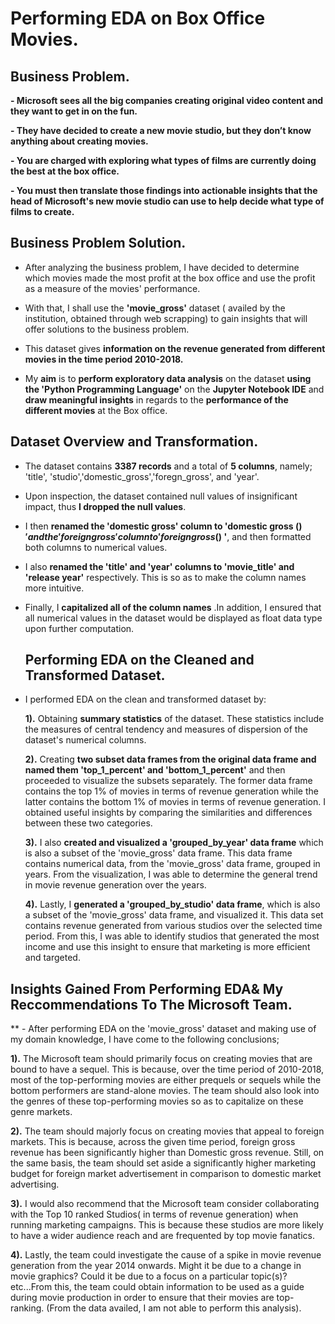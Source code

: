 # Performing EDA on Box Office Movies.

## Business Problem.

**- Microsoft sees all the big companies creating original video content and they want to get in on the fun.**

**- They have decided to create a new movie studio, but they don’t know anything about creating movies.**

**- You are charged with exploring what types of films are currently doing the best at the box office.**

**- You must then translate those findings into actionable insights that the head of Microsoft's new movie studio can use to help decide what type of films to create.**

## Business Problem Solution.

- After analyzing the business problem, I have decided to determine which movies made the most profit at the box office and use the profit as a measure of the movies' performance.

- With that, I shall use the  **'movie_gross'** dataset ( availed by the institution, obtained through web scrapping) to gain insights that will offer solutions to the business problem.

- This dataset gives **information on the revenue generated from different movies in the time period 2010-2018.**

- My **aim** is to **perform exploratory data analysis** on the dataset **using the 'Python Programming Language'** on the **Jupyter Notebook IDE** and **draw meaningful insights** in regards to the **performance of the different movies** at the Box office.

## Dataset Overview and Transformation.

- The dataset contains **3387 records** and a total of **5 columns**, namely; 'title', 'studio','domestic_gross','foregn_gross', and 'year'.

- Upon inspection, the dataset contained null values of insignificant impact, thus **I dropped the null values**.

- I then **renamed the 'domestic gross' column to 'domestic gross ($) ' and the 'foreign gross' column to ' foreign gross ($) '**, and then formatted both columns to numerical values.

- I also **renamed the 'title' and 'year' columns to 'movie_title' and 'release year'** respectively. This is so as to make the column names more intuitive.

- Finally, I **capitalized all of the column names** .In addition, I ensured that all numerical values in the dataset would be displayed as float data type upon further computation.

  ## Performing EDA on the Cleaned and Transformed Dataset.

- I performed EDA on the clean and transformed dataset by:

     **1).** Obtaining **summary statistics** of the dataset. These statistics include the measures of central tendency and measures of dispersion of the dataset's numerical columns.
  
     **2).** Creating **two subset data frames from the original data frame and named them 'top_1_percent' and 'bottom_1_percent'** and then proceeded to visualize the subsets separately. The former data frame contains the top 1%  of movies in terms of revenue generation while the latter contains the bottom 1% of movies in terms of revenue generation. I obtained useful insights by comparing the similarities and differences between these two categories.
 
     **3).** I also **created and visualized a 'grouped_by_year' data frame** which is also a subset of the 'movie_gross' data frame. This data frame contains  numerical data, from the 'movie_gross' data frame, grouped in years. From the visualization, I was able to determine the general trend in movie revenue generation over the years.
 
     **4).** Lastly, I **generated a 'grouped_by_studio' data frame**,  which is also a subset of the 'movie_gross' data frame, and visualized it. This data set contains revenue generated from various studios over the selected time period. From this, I was able to identify studios that generated the most income and use this insight to ensure that marketing is more efficient and targeted.

## Insights Gained From Performing EDA& My Reccommendations To The Microsoft Team.

** - After performing EDA on the 'movie_gross' dataset and making use of my domain knowledge, I have come to the following conclusions;

**1).** The Microsoft team should primarily focus on creating movies that are bound to have a sequel. This is because, over the time period of 2010-2018, most of the top-performing movies are either prequels or sequels while the bottom performers are stand-alone movies. The team should also look into the genres of these top-performing movies so as to capitalize on these genre markets.

**2).** The team should  majorly focus on creating movies that appeal to foreign markets. This is because, across the given time period, foreign gross revenue has been significantly higher than Domestic gross revenue. Still, on the same basis, the team should set aside a significantly higher marketing budget for foreign market advertisement in comparison to domestic market advertising.

**3).** I would also recommend that the Microsoft team consider collaborating with the Top 10 ranked Studios( in terms of revenue generation) when running marketing campaigns. This is because these studios are more likely to have a wider audience reach and are frequented by top movie fanatics.

**4).** Lastly, the team could investigate the cause of a spike in movie revenue generation from the year 2014 onwards. Might it be due to a change in movie graphics? Could it be due to a focus on a particular topic(s)? etc...From this, the team could obtain information to be used as a guide during movie production in order to ensure that their movies are top-ranking. (From the data availed, I am not able to perform this analysis).





